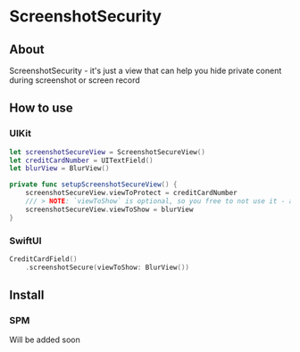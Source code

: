 # ScreenshotSecurity

## About

ScreenshotSecurity - it's just a view that can help you hide private conent during screenshot or screen record

## How to use
### UIKit

```Swift
let screenshotSecureView = ScreenshotSecureView()
let creditCardNumber = UITextField()
let blurView = BlurView()

private func setupScreenshotSecureView() {
    screenshotSecureView.viewToProtect = creditCardNumber
    /// > NOTE: `viewToShow` is optional, so you free to not use it - anyway, during screenshot or screen record `viewToProtect` will be hidden 
    screenshotSecureView.viewToShow = blurView
}
```

### SwiftUI

```Swift
CreditCardField()
    .screenshotSecure(viewToShow: BlurView())
```

## Install
### SPM
Will be added soon

